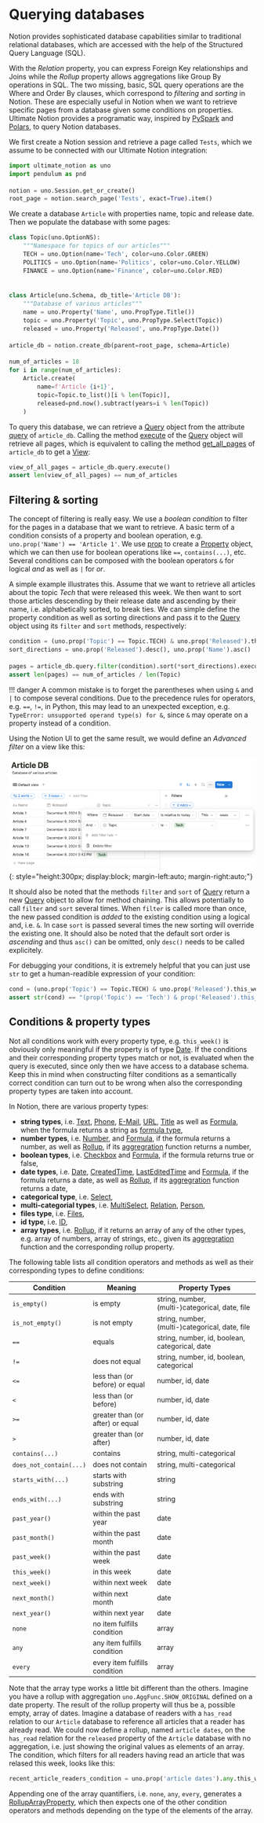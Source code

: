 # Querying databases

Notion provides sophisticated database capabilities similar to traditional relational
databases, which are accessed with the help of the Structured Query Language (SQL).

With the *Relation* property, you can express Foreign Key relationships and Joins while the
*Rollup* property allows aggregations like Group By operations in SQL. The two missing, basic,
SQL query operations are the Where and Order By clauses, which correspond to *filtering* and
*sorting* in Notion. These are especially useful in Notion when we want to retrieve
specific pages from a database given some conditions on properties. Ultimate Notion provides
a programatic way, inspired by [PySpark] and [Polars], to query Notion databases.

We first create a Notion session and retrieve a page called `Tests`, which we assume
to be connected with our Ultimate Notion integration:

```python
import ultimate_notion as uno
import pendulum as pnd

notion = uno.Session.get_or_create()
root_page = notion.search_page('Tests', exact=True).item()
```

We create a database `Article` with properties name, topic and release date.
Then we populate the database with some pages:

```python
class Topic(uno.OptionNS):
    """Namespace for topics of our articles"""
    TECH = uno.Option(name='Tech', color=uno.Color.GREEN)
    POLITICS = uno.Option(name='Politics', color=uno.Color.YELLOW)
    FINANCE = uno.Option(name='Finance', color=uno.Color.RED)


class Article(uno.Schema, db_title='Article DB'):
    """Database of various articles"""
    name = uno.Property('Name', uno.PropType.Title())
    topic = uno.Property('Topic', uno.PropType.Select(Topic))
    released = uno.Property('Released', uno.PropType.Date())

article_db = notion.create_db(parent=root_page, schema=Article)

num_of_articles = 18
for i in range(num_of_articles):
    Article.create(
        name=f'Article {i+1}',
        topic=Topic.to_list()[i % len(Topic)],
        released=pnd.now().subtract(years=i % len(Topic))
    )
```

To query this database, we can retrieve a [Query][query object] object from the attribute
[query][query property] of `article_db`. Calling the method [execute] of the [Query][query object] object
will retrieve all pages, which is equivalent to calling the method [get_all_pages] of `article_db`
to get a [View]:

```python
view_of_all_pages = article_db.query.execute()
assert len(view_of_all_pages) == num_of_articles
```

## Filtering & sorting

The concept of filtering is really easy. We use a *boolean condition* to filter for the
pages in a database that we want to retrieve. A basic term of a condition consists of
a property and boolean operation, e.g. `uno.prop('Name') == 'Article 1'`. We use
[prop] to create a [Property] object, which we can then use for boolean operations like
`==`, `contains(...)`, etc. Several conditions can be composed with the boolean operators
`&` for logical *and* as well as `|` for *or*.

A simple example illustrates this. Assume that we want to retrieve all articles about the
topic *Tech* that were released this week. We then want to sort those articles descending
by their release date and ascending by their name, i.e. alphabetically sorted,
to break ties. We can simple define the property condition as well as sorting directions
and pass it to the [Query][query object] object using its `filter` and `sort` methods,
respectively:

```python
condition = (uno.prop('Topic') == Topic.TECH) & uno.prop('Released').this_week()
sort_directions = uno.prop('Released').desc(), uno.prop('Name').asc()

pages = article_db.query.filter(condition).sort(*sort_directions).execute()
assert len(pages) == num_of_articles / len(Topic)
```

!!! danger
    A common mistake is to forget the parentheses when using `&` and `|` to compose
    several conditions. Due to the precedence rules for operators, e.g. `==`, `!=`,
    in Python, this may lead to an unexpected exception, e.g. `TypeError: unsupported operand type(s) for &`,
    since `&` may operate on a property instead of a condition.

Using the Notion UI to get the same result, we would define an *Advanced filter* on a view like this:

![View filter](../assets/images/notion-view-filter.png){: style="height:300px; display:block; margin-left:auto; margin-right:auto;"}

It should also be noted that the methods `filter` and `sort` of [Query][query object] return a
new [Query][query object] object to allow for method chaining. This allows potentially to
call `filter` and `sort` several times. When `filter` is called more than once, the new passed
condition is *added* to the existing condition using a logical and, i.e. `&`. In case
`sort` is passed several times the new sorting will override the existing one.
It should also be noted that the default sort order is *ascending* and thus `asc()` can be omitted,
only `desc()` needs to be called explicitely.

For debugging your conditions, it is extremely helpful that you can just use `str` to
get a human-readible expression of your condition:

```python
cond = (uno.prop('Topic') == Topic.TECH) & uno.prop('Released').this_week()
assert str(cond) == "(prop('Topic') == 'Tech') & prop('Released').this_week()"
```

## Conditions & property types

Not all conditions work with every property type, e.g. `this_week()` is obviously only
meaningful if the property is of type [Date]. If the conditions and their corresponding
property types match or not, is evaluated when the query is executed, since only then we have
access to a database schema. Keep this in mind when constructing
filter conditions as a semantically correct condition can turn out to be wrong when also
the corresponding property types are taken into account.

In Notion, there are various property types:

* **string types**, i.e. [Text], [Phone], [E-Mail], [URL], [Title] as well as
  [Formula], when the formula returns a string as [formula type],
* **number types**, i.e. [Number], and [Formula], if the formula returns a number, as well as
  [Rollup], if its [aggregration] function returns a number,
* **boolean types**, i.e. [Checkbox] and [Formula], if the formula returns true or false,
* **date types**, i.e. [Date], [CreatedTime], [LastEditedTime] and [Formula], if the formula returns
  a date, as well as [Rollup], if its [aggregration] function returns a date,
* **categorical type**, i.e. [Select],
* **multi-categorial types**, i.e. [MultiSelect], [Relation], [Person],
* **files type**, i.e. [Files],
* **id type**, i.e. [ID],
* **array types**, i.e. [Rollup], if it returns an array of any of the other types,
  e.g. array of numbers, array of strings, etc., given its [aggregration] function and the corresponding
  rollup property.

The following table lists all condition operators and methods as well as their corresponding types to define conditions:

| Condition              | Meaning                          | Property Types                                            |
|------------------------|----------------------------------|-------------------------------------------------|
| `is_empty()`           | is empty                         | string, number, (multi-)categorical, date, file |
| `is_not_empty()`       | is not empty                     | string, number, (multi-)categorical, date, file |
| `==`                   | equals                           | string, number, id, boolean, categorical, date  |
| `!=`                   | does not equal                   | string, number, id, boolean, categorical        |
| `<=`                   | less than (or before) or equal   | number, id, date                                |
| `<`                    | less than (or before)            | number, id, date                                |
| `>=`                   | greater than (or after) or equal | number, id, date                                |
| `>`                    | greater than (or after)          | number, id, date                                |
| `contains(...)`        | contains                         | string, multi-categorical                       |
| `does_not_contain(...)`| does not contain                 | string, multi-categorical                       |
| `starts_with(...)`     | starts with substring            | string                                          |
| `ends_with(...)`       | ends with substring              | string                                          |
| `past_year()`          | within the past year             | date                                            |
| `past_month()`         | within the past month            | date                                            |
| `past_week()`          | within the past week             | date                                            |
| `this_week()`          | in this week                     | date                                            |
| `next_week()`          | within next week                 | date                                            |
| `next_month()`         | within next month                | date                                            |
| `next_year()`          | within next year                 | date                                            |
| `none`                 | no item fulfills condition       | array                                           |
| `any`                  | any item fulfills condition      | array                                           |
| `every`                | every item fulfills condition    | array                                           |

Note that the array type works a little bit different than the others. Imagine you have a rollup with aggregation
`uno.AggFunc.SHOW_ORIGINAL` defined on a date property. The result of the rollup property will thus be a, possible empty,
array of dates. Imagine a database of readers with a `has_read` relation to our `Article` database to reference all articles
that a reader has already read. We could now define a rollup, named `article dates`, on the `has_read` relation for
the `released` property of the `Article` database with no aggregation, i.e. just showing the original values as elements
of an array. The condition, which filters for all readers having read an article that was relased this week, looks like this:

```python
recent_article_readers_condition = uno.prop('article dates').any.this_week()
```

Appending one of the array quantifiers, i.e. `none`, `any`, `every`, generates a [RollupArrayProperty], which then expects
one of the other condition operators and methods depending on the type of the elements of the array.

[PySpark]: https://spark.apache.org/docs/latest/api/python/index.html
[Polars]: https://pola.rs/
[get_all_pages]: ../../reference/ultimate_notion/database/#ultimate_notion.database.Database.get_all_pages
[query object]: ../../reference/ultimate_notion/query/#ultimate_notion.query.Query
[execute]: ../../reference/ultimate_notion/database/#ultimate_notion.query.Query.execute
[query property]: ../../reference/ultimate_notion/database/#ultimate_notion.database.Database.query
[View]: ../../reference/ultimate_notion/view/#ultimate_notion.view.View
[prop]: ../../reference/ultimate_notion/query/#ultimate_notion.query.prop
[Property]: ../../reference/ultimate_notion/query/#ultimate_notion.query.Property
[Date]: ../../reference/ultimate_notion/schema/#ultimate_notion.schema.Date
[Text]: ../../reference/ultimate_notion/schema/#ultimate_notion.schema.Text
[Title]: ../../reference/ultimate_notion/schema/#ultimate_notion.schema.Title
[Phone]: ../../reference/ultimate_notion/schema/#ultimate_notion.schema.Phone
[Checkbox]: ../../reference/ultimate_notion/schema/#ultimate_notion.schema.Checkbox
[E-Mail]: ../../reference/ultimate_notion/schema/#ultimate_notion.schema.Email
[URL]: ../../reference/ultimate_notion/schema/#ultimate_notion.schema.URL
[Formula]: ../../reference/ultimate_notion/schema/#ultimate_notion.schema.Formula
[Number]: ../../reference/ultimate_notion/schema/#ultimate_notion.schema.Number
[Rollup]: ../../reference/ultimate_notion/schema/#ultimate_notion.schema.Rollup
[Files]: ../../reference/ultimate_notion/schema/#ultimate_notion.schema.Files
[ID]: ../../reference/ultimate_notion/schema/#ultimate_notion.schema.ID
[Relation]: ../../reference/ultimate_notion/schema/#ultimate_notion.schema.Relation
[Person]: ../../reference/ultimate_notion/schema/#ultimate_notion.schema.Person
[Select]: ../../reference/ultimate_notion/schema/#ultimate_notion.schema.Select
[MultiSelect]: ../../reference/ultimate_notion/schema/#ultimate_notion.schema.MultiSelect
[formula type]: ../../reference/ultimate_notion/obj_api/enums/#ultimate_notion.obj_api.enums.FormulaType
[aggregration]: ../../reference/ultimate_notion/obj_api/enums/#ultimate_notion.obj_api.enums.AggFunc
[LastEditedTime]: ../../reference/ultimate_notion/schema/#ultimate_notion.schema.LastEditedTime
[CreatedTime]: ../../reference/ultimate_notion/schema/#ultimate_notion.schema.CreatedTime
[RollupArrayProperty]: ../../reference/ultimate_notion/query/#ultimate_notion.query.RollupArrayProperty

